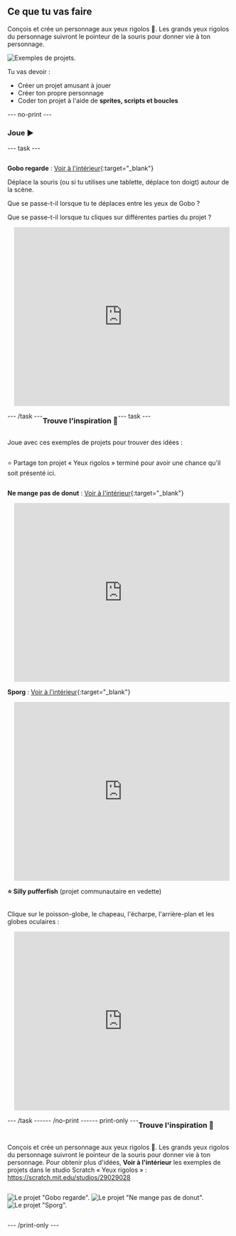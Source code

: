 ## Ce que tu vas faire

Conçois et crée un personnage aux yeux rigolos 👀. Les grands yeux rigolos du personnage suivront le pointeur de la souris pour donner vie à ton personnage.

![Exemples de projets.](images/showcase-line.png)

Tu vas devoir :

+ Créer un projet amusant à jouer
+ Créer ton propre personnage
+ Coder ton projet à l'aide de **sprites, scripts et boucles**

--- no-print ---

### Joue ▶️

--- task ---

<div style="display: flex; flex-wrap: wrap">
<div style="flex-basis: 175px; flex-grow: 1">  

**Gobo regarde** : [Voir à l'intérieur](https://scratch.mit.edu/projects/495141114/editor){:target="_blank"}

Déplace la souris (ou si tu utilises une tablette, déplace ton doigt) autour de la scène. 

Que se passe-t-il lorsque tu te déplaces entre les yeux de Gobo ? 
  
Que se passe-t-il lorsque tu cliques sur différentes parties du projet ?
</div>
<div>

<div class="scratch-preview" style="margin-left: 15px;">
  <iframe allowtransparency="true" width="485" height="402" src="https://scratch.mit.edu/projects/embed/495141114/?autostart=false" frameborder="0"></iframe>
</div>

</div>

--- /task ---

### Trouve l'inspiration 💭

--- task ---

Joue avec ces exemples de projets pour trouver des idées :

⭐ Partage ton projet « Yeux rigolos » terminé pour avoir une chance qu'il soit présenté ici.

**Ne mange pas de donut** : [Voir à l'intérieur](https://scratch.mit.edu/projects/495865093/editor){:target="_blank"}
<div class="scratch-preview" style="margin-left: 15px;">
  <iframe allowtransparency="true" width="485" height="402" src="https://scratch.mit.edu/projects/embed/495865093/?autostart=false" frameborder="0"></iframe>
</div>

**Sporg** : [Voir à l'intérieur](https://scratch.mit.edu/projects/495865892/editor){:target="_blank"}
<div class="scratch-preview" style="margin-left: 15px;">
  <iframe allowtransparency="true" width="485" height="402" src="https://scratch.mit.edu/projects/embed/495865892/?autostart=false" frameborder="0"></iframe>
</div>

**⭐ Silly pufferfish** (projet communautaire en vedette)

Clique sur le poisson-globe, le chapeau, l'écharpe, l'arrière-plan et les globes oculaires :

<div class="scratch-preview" style="margin-left: 15px;">
  <iframe allowtransparency="true" width="485" height="402" src="https://scratch.mit.edu/projects/embed/772759744/?autostart=false" frameborder="0"></iframe>
</div>

--- /task ---

--- /no-print ---

--- print-only ---

### Trouve l'inspiration 💭

Conçois et crée un personnage aux yeux rigolos 👀. Les grands yeux rigolos du personnage suivront le pointeur de la souris pour donner vie à ton personnage. Pour obtenir plus d'idées, **Voir à l'intérieur** les exemples de projets dans le studio Scratch « Yeux rigolos » : https://scratch.mit.edu/studios/29029028

![Le projet "Gobo regarde".](images/gobo-watching.png) ![Le projet "Ne mange pas de donut".](images/dont-eat-donut.png) ![Le projet "Sporg".](images/sporg.png)

--- /print-only ---

 
